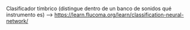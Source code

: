 Clasificador tímbrico (distingue dentro de un banco de sonidos qué instrumento es) --> https://learn.flucoma.org/learn/classification-neural-network/

